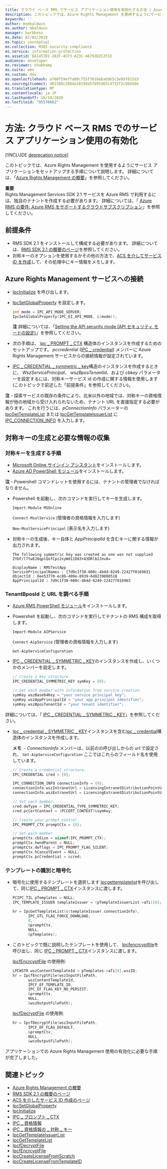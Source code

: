 ```yaml
---
title: クラウド ベース RMS でサービス アプリケーション使用を有効化する方法 | Azure RMS
description: このトピックでは、Azure Rights Management を使用するようにサービス アプリケーションをセットアップする手順について説明します。
keywords: ''
author: msmbaldwin
ms.author: mbaldwin
manager: barbkess
ms.date: 07/03/2019
ms.topic: conceptual
ms.collection: M365-security-compliance
ms.service: information-protection
ms.assetid: EA1457D1-282F-4CF3-A23C-46793D2C2F32
audience: developer
ms.reviewer: shubhamp
ms.suite: ems
ms.custom: dev
ms.openlocfilehash: a760f59effa09cf55f7618e6ab965c5e95f015d3
ms.sourcegitcommit: d01580c266de1019de5f895d65c4732f2c98456b
ms.translationtype: MT
ms.contentlocale: ja-JP
ms.lasthandoff: 10/19/2020
ms.locfileid: "95570662"
---
```

# <a name="how-to-enable-your-service-application-to-work-with-cloud-based-rms"></a>方法: クラウド ベース RMS でのサービス アプリケーション使用の有効化

[!INCLUDE [deprecation notice](../includes/deprecation-warning.md)]

このトピックでは、Azure Rights Management を使用するようにサービス アプリケーションをセットアップする手順について説明します。 詳細については、「[Azure Rights Management の概要](../requirements.md)」を参照してください。

**重要**  
Rights Management Services SDK 2.1 サービスを Azure RMS で利用するには、独自のテナントを作成する必要があります。 詳細については、「 [Azure RMS の要件: Azure RMS をサポートするクラウドサブスクリプション](../requirements.md)」を参照してください。

## <a name="prerequisites"></a>前提条件

-   RMS SDK 2.1 をインストールして構成する必要があります。 詳細については、[RMS SDK 2.1 の概要のページ](getting-started-with-ad-rms-2-0.md)を参照してください。
-   対称キーのオプションを使用するかその他の方法で、[ACS を介してサービス ID を作成](/previous-versions/azure/azure-services/gg185924(v=azure.100))して、その処理中にキー情報をメモします。

## <a name="connecting-to-the-azure-rights-management-service"></a>Azure Rights Management サービスへの接続

- [IpcInitialize](/previous-versions/windows/desktop/msipc/ipcinitialize) を呼び出します。
- [IpcSetGlobalProperty](/previous-versions/windows/desktop/msipc/ipcsetglobalproperty) を設定します。

  ```cpp
  int mode = IPC_API_MODE_SERVER;
  IpcSetGlobalProperty(IPC_EI_API_MODE, &(mode));
  ```

  **注** 詳細については、「[Setting the API security mode (API セキュリティ モードの設定)](setting-the-api-security-mode-api-mode.md)」を参照してください。


-   次の手順は、 [ipc \_ PROMPT \_ CTX](/previous-versions/windows/desktop/msipc/ipc-prompt-ctx) 構造体のインスタンスを作成するためのセットアップです。 *pccredential*  ([IPC \_ credential](/previous-versions/windows/desktop/msipc/ipc-credential)) メンバーに Azure Rights Management サービスからの接続情報が設定されています。
-   [IPC \_ CREDENTIAL \_ symmetric \_ key](/previous-versions/windows/desktop/msipc/ipc-credential-symmetric-key)構造のインスタンスを作成するときに、 *WszServicePrincipal*、 *wszBposTenantId*、および *cbkey* パラメーターを設定するには、対称キーサービス id の作成に関する情報を使用します (このトピックで前述した「前提条件」を参照してください)。

**注** - 探索サービスの既存の条件により、北米以外の地域では、対称キーの資格情報が他の地域から受け入れられないため、テナント URL を直接指定する必要があります。 これを行うには、*pConnectionInfo* パラメーターの [IpcGetTemplateList](/previous-versions/windows/desktop/msipc/ipcgettemplatelist) または [IpcGetTemplateIssuerList](/previous-versions/windows/desktop/msipc/ipcgettemplateissuerlist) に [IPC\_CONNECTION\_INFO](/previous-versions/windows/desktop/msipc/ipc-connection-info) を入力します。

## <a name="generate-a-symmetric-key-and-collect-the-needed-information"></a>対称キーの生成と必要な情報の収集

### <a name="instructions-to-generate-a-symmetric-key"></a>対称キーを生成する手順

-   [Microsoft Online サインイン アシスタント](https://go.microsoft.com/fwlink/p/?LinkID=286152)をインストールします。
-   [Azure AD PowerShell モジュール](https://bposast.vo.msecnd.net/MSOPMW/8073.4/amd64/AdministrationConfig-en.msi)をインストールします。

**注** - Powershell コマンドレットを使用するには、テナントの管理者でなければなりません。

- Powershell を起動し、次のコマンドを実行してキーを生成します。

    `Import-Module MSOnline`

    `Connect-MsolService` (管理者の資格情報を入力します)

    `New-MsolServicePrincipal` (表示名を入力します)

- 対称キーの生成後、キー自体と *AppPrincipalId* を含むキーに関する情報が出力されます。

  ```output
  The following symmetric key was created as one was not supplied
  ZYbF/lTtwE28qplQofCpi2syWd11D83+A3DRlb2Jnv8=

  DisplayName : RMSTestApp
  ServicePrincipalNames : {7d9c1f38-600c-4b4d-8249-22427f016963}
  ObjectId : 0ee53770-ec86-409e-8939-6d8239880518
  AppPrincipalId : 7d9c1f38-600c-4b4d-8249-22427f016963
  ```


### <a name="instructions-to-find-out-tenantbposid-and-urls"></a>**TenantBposId** と **URL** を調べる手順

-   [Azure RMS PowerShell モジュール](../install-powershell.md)をインストールします。
-   Powershell を起動し、次のコマンドを実行してテナントの RMS 構成を取得します。

    `Import-Module AIPService`

    `Connect-AipService` (管理者の資格情報を入力します)

    `Get-AipServiceConfiguration`


- [IPC \_ CREDENTIAL \_ SYMMETRIC \_ KEY](/previous-versions/windows/desktop/msipc/ipc-credential-symmetric-key)のインスタンスを作成し、いくつかのメンバーを設定します。

  ```cpp
  // Create a key structure.
  IPC_CREDENTIAL_SYMMETRIC_KEY symKey = {0};

  // Set each member with information from service creation.
  symKey.wszBase64Key = "your service principal key";
  symKey.wszAppPrincipalId = "your app principal identifier";
  symKey.wszBposTenantId = "your tenant identifier";
  ```

詳細については、「 [IPC \_ CREDENTIAL \_ SYMMETRIC \_ KEY](/previous-versions/windows/desktop/msipc/ipc-credential-symmetric-key)」を参照してください。

- [Ipc \_ credential \_ SYMMETRIC \_ KEY](/previous-versions/windows/desktop/msipc/ipc-credential-symmetric-key)インスタンスを含む[ipc \_ credential](/previous-versions/windows/desktop/msipc/ipc-credential)構造体のインスタンスを作成します。

  **メモ**  - *ConnectionInfo* メンバーは、以前のの呼び出しからの url で設定され、 `Get-AipServiceConfiguration` ここではこれらのフィールド名を使用しています。

  ```cpp
  // Create a credential structure.
  IPC_CREDENTIAL cred = {0};

  IPC_CONNECTION_INFO connectionInfo = {0};
  connectionInfo.wszIntranetUrl = LicensingIntranetDistributionPointUrl;
  connectionInfo.wszExtranetUrl = LicensingExtranetDistributionPointUrl;

  // Set each member.
  cred.dwType = IPC_CREDENTIAL_TYPE_SYMMETRIC_KEY;
  cred.pcCertContext = (PCCERT_CONTEXT)&symKey;

  // Create your prompt control.
  IPC_PROMPT_CTX promptCtx = {0};

  // Set each member.
  promptCtx.cbSize = sizeof(IPC_PROMPT_CTX);
  promptCtx.hwndParent = NULL;
  promptCtx.dwflags = IPC_PROMPT_FLAG_SILENT;
  promptCtx.hCancelEvent = NULL;
  promptCtx.pcCredential = &cred;
  ```

### <a name="identify-a-template-and-then-encrypt"></a>テンプレートの識別と暗号化

- 暗号化に使用するテンプレートを選択します
    [Ipcgettemplatelist](/previous-versions/windows/desktop/msipc/ipcgettemplatelist)を呼び出して、同じ[IPC \_ PROMPT \_ CTX](/previous-versions/windows/desktop/msipc/ipc-prompt-ctx)インスタンスに渡します。

  ```cpp
  PCIPC_TIL pTemplates = NULL;
  IPC_TEMPLATE_ISSUER templateIssuer = (pTemplateIssuerList->aTi)[0];

  hr = IpcGetTemplateList(&(templateIssuer.connectionInfo),
         IPC_GTL_FLAG_FORCE_DOWNLOAD,
         0,
         &promptCtx,
         NULL,
         &pTemplates);
  ```

- このトピックで既に説明したテンプレートを使用して、 [Ipcfencrcyptfile](/previous-versions/windows/desktop/msipc/ipcfencryptfile)を呼び出し、同じ [IPC \_ PROMPT \_ CTX](/previous-versions/windows/desktop/msipc/ipc-prompt-ctx)インスタンスに渡します。

  [IpcfEncrcyptFile](/previous-versions/windows/desktop/msipc/ipcfencryptfile) の使用例:

  ```cpp
  LPCWSTR wszContentTemplateId = pTemplates->aTi[0].wszID;
  hr = IpcfEncryptFile(wszInputFilePath,
         wszContentTemplateId,
         IPCF_EF_TEMPLATE_ID,
         IPC_EF_FLAG_KEY_NO_PERSIST,
         &promptCtx,
         NULL,
         &wszOutputFilePath);
  ```

  [IpcfDecryptFile](/previous-versions/windows/desktop/msipc/ipcfdecryptfile) の使用例:

  ```cpp
  hr = IpcfDecryptFile(wszInputFilePath,
         IPCF_DF_FLAG_DEFAULT,
         &promptCtx,
         NULL,
         &wszOutputFilePath);
  ```

アプリケーションでの Azure Rights Management 使用の有効化に必要な手順が完了しました。

## <a name="related-topics"></a>関連トピック

* [Azure Rights Management の概要](../requirements.md)
* [RMS SDK 2.1 の概要のページ](getting-started-with-ad-rms-2-0.md)
* [ACS を介したサービス ID 作成のページ](/previous-versions/azure/azure-services/gg185924(v=azure.100))
* [IpcSetGlobalProperty](/previous-versions/windows/desktop/msipc/ipcsetglobalproperty)
* [IpcInitialize](/previous-versions/windows/desktop/msipc/ipcinitialize)
* [IPC \_ プロンプト \_ CTX](/previous-versions/windows/desktop/msipc/ipc-prompt-ctx)
* [IPC \_ 資格情報](/previous-versions/windows/desktop/msipc/ipc-credential)
* [IPC \_ 資格情報の \_ 対称 \_ キー](/previous-versions/windows/desktop/msipc/ipc-credential-symmetric-key)
* [IpcGetTemplateIssuerList](/previous-versions/windows/desktop/msipc/ipcgettemplateissuerlist)
* [IpcGetTemplateList](/previous-versions/windows/desktop/msipc/ipcgettemplatelist)
* [IpcfDecryptFile](/previous-versions/windows/desktop/msipc/ipcfdecryptfile)
* [IpcfEncrcyptFile](/previous-versions/windows/desktop/msipc/ipcfencryptfile)
* [IpcCreateLicenseFromScratch](/previous-versions/windows/desktop/msipc/ipccreatelicensefromscratch)
* [IpcCreateLicenseFromTemplateID](/previous-versions/windows/desktop/msipc/ipccreatelicensefromtemplateid)